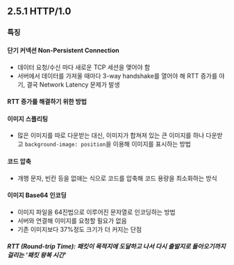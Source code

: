 ## 2.5.1 HTTP/1.0

### 특징
#### 단기 커넥션 Non-Persistent Connection
- 데이터 요청/수신 마다 새로운 TCP 세션을 맺어야 함
- 서버에서 데이터를 가져올 때마다 3-way handshake를 열어야 해 RTT 증가를 야기, 결국 Network Latency 문제가 발생

#### RTT 증가를 해결하기 위한 방법
#### 이미지 스플리팅
- 많은 이미지를 따로 다운받는 대신, 이미지가 합쳐져 있는 큰 이미지를 하나 다운받고 `background-image: position`을 이용해 이미지를 표시하는 방법

#### 코드 압축
- 개행 문자, 빈칸 등을 없애는 식으로 코드를 압축해 코드 용량을 최소화하는 방식

#### 이미지 Base64 인코딩
- 이미지 파일을 64진법으로 이루어진 문자열로 인코딩하는 방법
- 서버와 연결해 이미지를 요청할 필요가 없음
- 기존 이미지보다 37%정도 크기가 더 커지는 단점

##### RTT (Round-trip Time): 패킷이 목적지에 도달하고 나서 다시 출발지로 돌아오기까지 걸리는 '패킷 왕복 시간' 